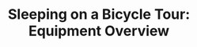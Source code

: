 ---
layout: post
category: gear
title: "Sleeping on a Bicycle Tour: Equipment Overview"
description: Finding a good camping spot is already hard, but getting some good rest shouldn't be. In this post, we'll explore our options for shelters, sleeping bags, and sleeping pads.
h1_title: "Sleeping on a Bicycle Tour: Equipment Overview"
short_text: Finding a good camping spot is already hard, but getting some good rest shouldn't be. In this post, we'll explore our options for shelters, sleeping bags, and sleeping pads.
img: /images/gear/sleep-system/biketouringsleepsystem1024w.jpg
#img_caption: 
isTopLevel: false
isSingleLevel: false
isArticle: true
datePublished: 2019-05-18 21:00:00 +0300
dateModified: 2022-07-17 11:00:00 +0300
#permalink: 
---